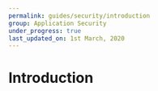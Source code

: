 ```yaml
---
permalink: guides/security/introduction
group: Application Security
under_progress: true
last_updated_on: 1st March, 2020
---
```


# Introduction
